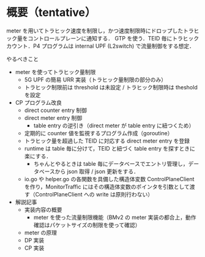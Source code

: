 # 概要（tentative）

meter を用いてトラヒック速度を制限し，かつ速度制限時にドロップしたトラヒック量をコントロールプレーンに通知する．
GTP を使う．TEID 毎にトラヒックカウント．P4 プログラムは internal UPF (L2switch) で流量制御をする想定．

やるべきこと
- meter を使ってトラヒック量制限
  - 5G UPF の簡易 URR 実装（トラヒック量制限の部分のみ）
  - トラヒック制限前は threshold は未設定 / トラヒック制限時は theshold を設定
- CP プログラム改良
  - direct counter entry 制御
  - direct meter entry 制御
    - table entry の逆引き（direct meter が table entry に紐つくため）
  - 定期的に counter 値を監視するプログラム作成（goroutine）
  - トラヒック量を超過した TEID に対応する direct meter entry を登録
  - runtime は table 毎に分けて，TEID と紐づく table entry を探すときに楽にする．
    - ちゃんとやるときは table 毎にデータベースでエントリ管理し，データベースから json 取得 / json 更新をする．
  - io.go や helper.go の各関数を具備した構造体変数 ControlPlaneClient を作り，MonitorTraffic にはその構造体変数のポインタを引数として渡す（ControlPlaneClient への write は原則行わない）
- 解説記事
  - 実装内容の概要
    - meter を使った流量制限機能（BMv2 の meter 実装の都合上，動作確認はパケットサイズの制限を使って確認）
  - meter の原理
  - DP 実装
  - CP 実装


